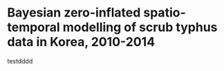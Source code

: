 # Bayesian zero-inflated spatio-temporal modelling of scrub typhus data in Korea, 2010-2014
testdddd
